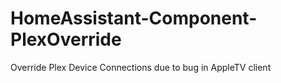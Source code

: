 # HomeAssistant-Component-PlexOverride
Override Plex Device Connections due to bug in AppleTV client
